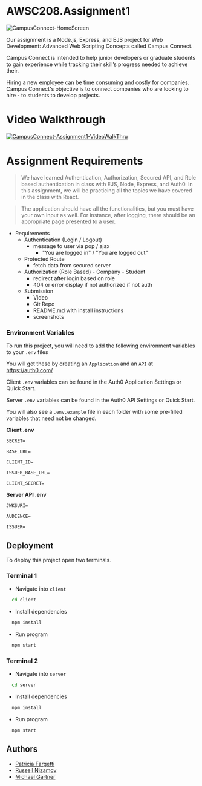 # AWSC208.Assignment1
![CampusConnect-HomeScreen](https://user-images.githubusercontent.com/3792666/200188379-d22337db-50d9-4a45-bd2e-32549387b853.png)

Our assignment is a Node.js, Express, and EJS project for Web Development: Advanced Web Scripting Concepts called Campus Connect.

Campus Connect is intended to help junior developers or graduate students to gain experience while tracking their skill’s progress needed to achieve their.

Hiring a new employee can be time consuming and costly for companies. Campus Connect's objective is to connect companies who are looking to hire - to students to develop projects.

# Video Walkthrough
[![CampusConnect-Assignment1-VideoWalkThru](https://user-images.githubusercontent.com/3792666/200188384-05a6ac98-a41e-44bb-88a8-cec249ccfbed.png)](https://www.youtube.com/watch?v=aS8dmHsOQKw&ab_channel=YottaPrep)

# Assignment Requirements

> We have learned Authentication, Authorization, Secured API, and Role based authentication in class with EJS, Node, Express, and Auth0. In this assignment, we will be practicing all the topics we have covered in the class with React.

> The application should have all the functionalities, but you must have your own input as well. For instance, after logging, there should be an appropriate page presented to a user.

- Requirements
	- Authentication (Login / Logout)
		- message to user via pop / ajax
			- "You are logged in" / "You are logged out"
	- Protected Route
		- fetch data from secured server
	- Authorization (Role Based)
            - Company
            - Student
		- redirect after login based on role
		- 404 or error display if not authorized if not auth
	- Submission
		- Video
		- Git Repo
		- README.md with install instructions
		- screenshots

### Environment Variables

To run this project, you will need to add the following environment variables to your `.env` files

You will get these by creating an `Application` and an `API` at https://auth0.com/

Client `.env` variables can be found in the Auth0 Application Settings or Quick Start.

Server `.env` variables can be found in the Auth0 API Settings or Quick Start.

You will also see a `.env.example` file in each folder with some pre-filled variables that need not be changed.

**Client .env**

`SECRET=`

`BASE_URL=`

`CLIENT_ID=`

`ISSUER_BASE_URL=`

`CLIENT_SECRET=`

**Server API .env**

`JWKSURI=`

`AUDIENCE=`

`ISSUER=`


## Deployment

To deploy this project open two terminals.

### Terminal 1

- Navigate into `client`
```bash
  cd client
```
- Install dependencies
```bash
  npm install
```
- Run program
```bash
  npm start
```

### Terminal 2
- Navigate into `server`
```bash
  cd server
```
- Install dependencies
```bash
  npm install
```
- Run program
```bash
  npm start
```


## Authors

- [Patricia Fargetti](https://github.com/Patricia-Fargetti)
- [Russell Nizamov](https://github.com/neezzzy)
- [Michael Gartner](https://github.com/mdroidian)



